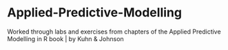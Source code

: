 # Applied-Predictive-Modelling
Worked through labs and exercises from chapters of the Applied Predictive Modelling in R book | by Kuhn & Johnson
